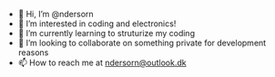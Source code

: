 - 👋 Hi, I’m @ndersorn
- 👀 I’m interested in coding and electronics!
- 🌱 I’m currently learning to struturize my coding
- 💞️ I’m looking to collaborate on something private for development reasons
- 📫 How to reach me at ndersorn@outlook.dk
